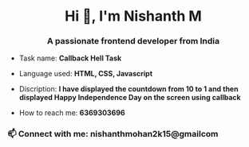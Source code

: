<h1 align="center">Hi 👋, I'm Nishanth M</h1>
<h3 align="center">A passionate frontend developer from India</h3>

-  Task name: **Callback Hell Task**
-  Language used: **HTML, CSS, Javascript**
-  Discription: **I have displayed the countdown from 10 to 1 and then displayed Happy Independence Day on the screen using callback**

-  How to reach me: **6369303696**

<h3 align="left">📫 Connect with me: nishanthmohan2k15@gmailcom</h3>
<p align="left">
</p>
